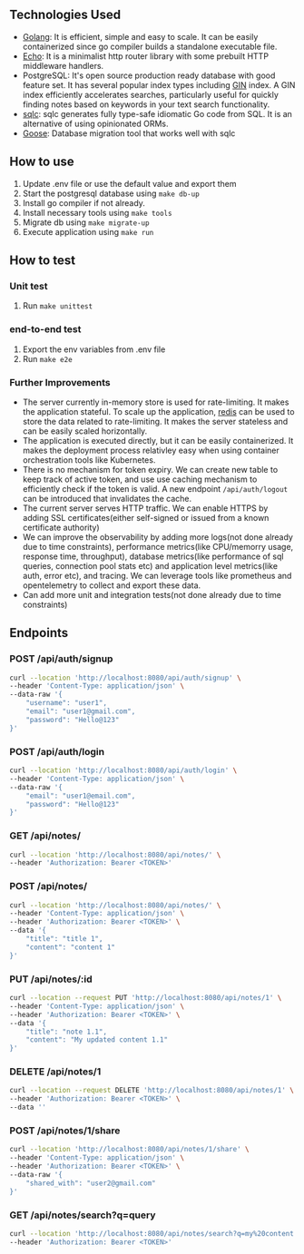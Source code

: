 ## Technologies Used

- [Golang](https://go.dev/): It is efficient, simple and easy to scale. It can be easily containerized since go compiler builds a standalone executable file.
- [Echo](https://github.com/labstack/echo): It is a minimalist http router library with some prebuilt HTTP middleware handlers.
- PostgreSQL: It's open source production ready database with good feature set. It has several popular index types including [GIN](https://www.postgresql.org/docs/current/gin-intro.html) index. A GIN index efficiently accelerates searches, particularly useful for quickly finding notes based on keywords in your text search functionality.
- [sqlc](https://docs.sqlc.dev/en/stable/index.html): sqlc generates fully type-safe idiomatic Go code from SQL. It is an alternative of using opinionated ORMs.
- [Goose](https://github.com/pressly/goose): Database migration tool that works well with sqlc

## How to use

1. Update .env file or use the default value and export them
2. Start the postgresql database using `make db-up`
3. Install go compiler if not already.
4. Install necessary tools using `make tools`
5. Migrate db using `make migrate-up`
6. Execute application using `make run`

## How to test

### Unit test
1. Run `make unittest`

### end-to-end test
1. Export the env variables from .env file
2. Run `make e2e`


### Further Improvements
- The server currently in-memory store is used for rate-limiting. It makes the application stateful. To scale up the application, [redis](https://redis.io/) can be used to store the data related to rate-limiting. It makes the server stateless and can be easily scaled horizontally.
- The application is executed directly, but it can be easily containerized. It makes the deployment process relativley easy when using container orchestration tools like Kubernetes.
- There is no mechanism for token expiry. We can create new table to keep track of active token, and use use caching mechanism to efficiently check if the token is valid. A new endpoint `/api/auth/logout` can be introduced that invalidates the cache.
- The current server serves HTTP traffic. We can enable HTTPS by adding SSL certificates(either self-signed or issued from a known certificate authority)
- We can improve the observability by adding more logs(not done already due to time constraints), performance metrics(like CPU/memorry usage, response time, throughput), database metrics(like performance of sql queries, connection pool stats etc) and application level metrics(like auth, error etc), and tracing. We can leverage tools like prometheus and opentelemetry to collect and export these data.
- Can add more unit and integration tests(not done already due to time constraints)

## Endpoints

### POST /api/auth/signup
```bash
curl --location 'http://localhost:8080/api/auth/signup' \
--header 'Content-Type: application/json' \
--data-raw '{
    "username": "user1",
    "email": "user1@gmail.com",
    "password": "Hello@123"
}'
```

### POST /api/auth/login
```bash
curl --location 'http://localhost:8080/api/auth/login' \
--header 'Content-Type: application/json' \
--data-raw '{
    "email": "user1@email.com",
    "password": "Hello@123"
}'
``` 

### GET /api/notes/
```bash
curl --location 'http://localhost:8080/api/notes/' \
--header 'Authorization: Bearer <TOKEN>'
```

### POST /api/notes/
```bash
curl --location 'http://localhost:8080/api/notes/' \
--header 'Content-Type: application/json' \
--header 'Authorization: Bearer <TOKEN>' \
--data '{
    "title": "title 1",
    "content": "content 1"
}'
```

### PUT /api/notes/:id
```bash
curl --location --request PUT 'http://localhost:8080/api/notes/1' \
--header 'Content-Type: application/json' \
--header 'Authorization: Bearer <TOKEN>' \
--data '{
    "title": "note 1.1",
    "content": "My updated content 1.1"
}'
```

### DELETE /api/notes/1
```bash
curl --location --request DELETE 'http://localhost:8080/api/notes/1' \
--header 'Authorization: Bearer <TOKEN>' \
--data ''
```

### POST /api/notes/1/share
```bash
curl --location 'http://localhost:8080/api/notes/1/share' \
--header 'Content-Type: application/json' \
--header 'Authorization: Bearer <TOKEN>' \
--data-raw '{
    "shared_with": "user2@gmail.com"
}'
```

### GET /api/notes/search?q=query
```bash
curl --location 'http://localhost:8080/api/notes/search?q=my%20content' \
--header 'Authorization: Bearer <TOKEN>'
```